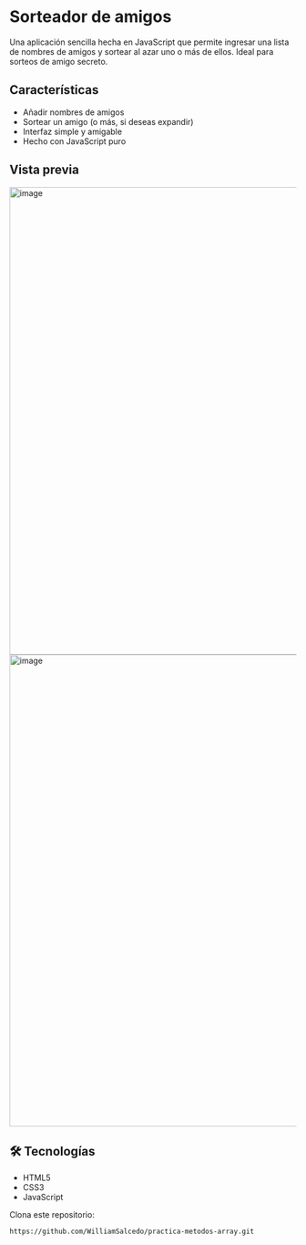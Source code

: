 # Sorteador de amigos 

Una aplicación sencilla hecha en JavaScript que permite ingresar una lista de nombres de amigos y sortear al azar uno o más de ellos. Ideal para sorteos de amigo secreto.

##  Características

- Añadir nombres de amigos
- Sortear un amigo (o más, si deseas expandir)
- Interfaz simple y amigable
- Hecho con JavaScript puro

## Vista previa
<img width="1917" height="820" alt="image" src="https://github.com/user-attachments/assets/b1204ed6-f8c1-47f0-83d3-9129bdc59764" />
<img width="1890" height="828" alt="image" src="https://github.com/user-attachments/assets/a49e1610-69c9-4ebd-91fa-c98ed91a85ed" />

## 🛠 Tecnologías

- HTML5
- CSS3 
- JavaScript

Clona este repositorio:

```bash
https://github.com/WilliamSalcedo/practica-metodos-array.git
```
